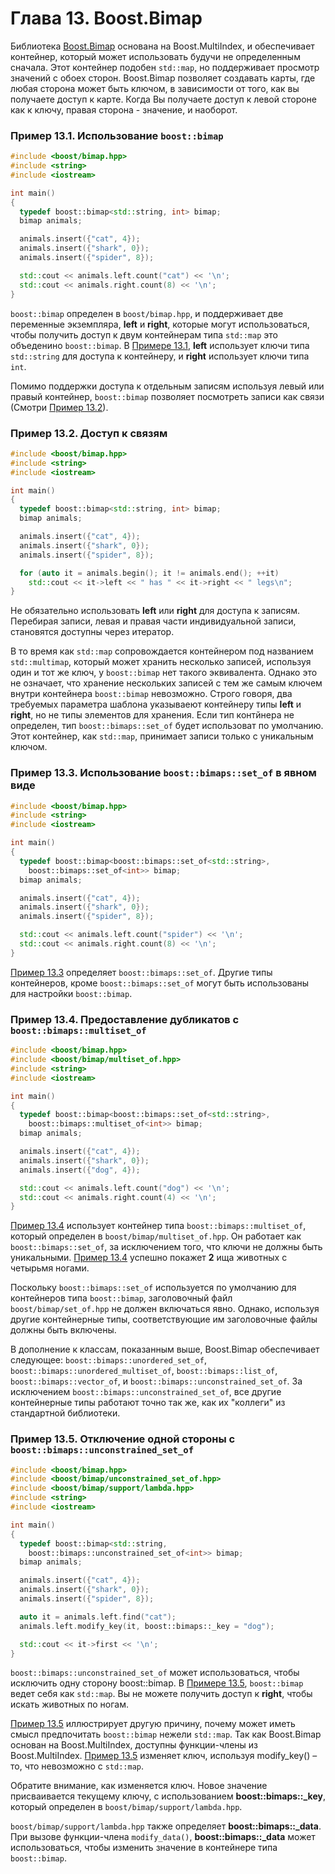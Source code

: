 # Глава 13. Boost.Bimap

Библиотека [Boost.Bimap](http://www.boost.org/libs/bimap) основана на Boost.MultiIndex, и обеспечивает контейнер, который может использовать будучи не определенным сначала. Этот контейнер подобен `std::map`, но поддерживает просмотр значений с обоех сторон. Boost.Bimap позволяет создавать карты, где любая сторона может быть ключом, в зависимости от того, как вы получаете доступ к карте. Когда Вы получаете доступ к левой стороне как к ключу, правая сторона - значение, и наоборот.

<a href="#example131"></a>
### Пример 13.1. Использование `boost::bimap`
```c++
#include <boost/bimap.hpp>
#include <string>
#include <iostream>

int main()
{
  typedef boost::bimap<std::string, int> bimap;
  bimap animals;

  animals.insert({"cat", 4});
  animals.insert({"shark", 0});
  animals.insert({"spider", 8});

  std::cout << animals.left.count("cat") << '\n';
  std::cout << animals.right.count(8) << '\n';
}
```

`boost::bimap` определен в `boost/bimap.hpp`, и поддерживает две переменные экземпляра, **left** и **right**, которые могут использоваться, чтобы получить доступ к двум контейнерам типа `std::map` это объеденино `boost::bimap`. В [Примере 13.1](#example131), **left** использует ключи типа `std::string` для доступа к контейнеру, и **right** использует ключи типа `int`.

Помимо поддержки доступа к отдельным записям используя левый или правый контейнер, `boost::bimap` позволяет посмотреть записи как связи (Смотри [Пример 13.2](#example132)).


<a href="#example132"></a>
### Пример 13.2. Доступ к связям
```c++
#include <boost/bimap.hpp>
#include <string>
#include <iostream>

int main()
{
  typedef boost::bimap<std::string, int> bimap;
  bimap animals;

  animals.insert({"cat", 4});
  animals.insert({"shark", 0});
  animals.insert({"spider", 8});

  for (auto it = animals.begin(); it != animals.end(); ++it)
    std::cout << it->left << " has " << it->right << " legs\n";
}
```

Не обязательно использовать **left** или **right** для доступа к записям. Перебирая записи, левая и правая части индивидуальной записи, становятся доступны через итератор.

В то время как `std::map` сопровождается контейнером под названием `std::multimap`, который может хранить несколько записей, используя один и тот же ключ, у `boost::bimap` нет такого эквивалента. Однако это не означает, что хранение нескольких записей с тем же самым ключем внутри контейнера `boost::bimap` невозможно. Строго говоря, два требуемых параметра шаблона указываеют контейнеру типы **left** и **right**, но не типы элементов для хранения. Если тип контйнера не определен, тип `boost::bimaps::set_of` будет использоват по умолчанию. Этот контейнер, как `std::map`, принимает записи только с уникальным ключом.

<a href="#example133"></a>
### Пример 13.3. Использование `boost::bimaps::set_of` в явном виде
```c++
#include <boost/bimap.hpp>
#include <string>
#include <iostream>

int main()
{
  typedef boost::bimap<boost::bimaps::set_of<std::string>,
    boost::bimaps::set_of<int>> bimap;
  bimap animals;

  animals.insert({"cat", 4});
  animals.insert({"shark", 0});
  animals.insert({"spider", 8});

  std::cout << animals.left.count("spider") << '\n';
  std::cout << animals.right.count(8) << '\n';
}
```
[Пример 13.3](#exmaple133) определяет `boost::bimaps::set_of`. Другие типы контейнеров, кроме `boost::bimaps::set_of` могут быть использованы для настройки `boost::bimap`.

<a href="#example134"></a>
### Пример 13.4. Предоставление дубликатов с `boost::bimaps::multiset_of`
```c++
#include <boost/bimap.hpp>
#include <boost/bimap/multiset_of.hpp>
#include <string>
#include <iostream>

int main()
{
  typedef boost::bimap<boost::bimaps::set_of<std::string>,
    boost::bimaps::multiset_of<int>> bimap;
  bimap animals;

  animals.insert({"cat", 4});
  animals.insert({"shark", 0});
  animals.insert({"dog", 4});

  std::cout << animals.left.count("dog") << '\n';
  std::cout << animals.right.count(4) << '\n';
}
```
[Пример 13.4](#example134) использует контейнер типа `boost::bimaps::multiset_of`, который определен в `boost/bimap/multiset_of.hpp`. Он работает как `boost::bimaps::set_of`, за исключением того, что ключи не должны быть уникальными. [Пример 13.4](#example134) успешно покажет **2** ища животных с четырьмя ногами.

Поскольку `boost::bimaps::set_of` используется по умолчанию для контейнеров типа `boost::bimap`, заголовочный файл `boost/bimap/set_of.hpp` не должен включаться явно. Однако, используя другие контейнерные типы, соответствующие им заголовочные файлы должны быть включены.

В дополнение к классам, показанным выше, Boost.Bimap обеспечивает следующее: `boost::bimaps::unordered_set_of`, `boost::bimaps::unordered_multiset_of`, `boost::bimaps::list_of`, `boost::bimaps::vector_of`, и `boost::bimaps::unconstrained_set_of`. За исключением `boost::bimaps::unconstrained_set_of`, все другие контейнерные типы работают точно так же, как их "коллеги" из стандартной библиотеки.

<a href="#example135"></a>
### Пример 13.5. Отключение одной стороны с `boost::bimaps::unconstrained_set_of`
```c++
#include <boost/bimap.hpp>
#include <boost/bimap/unconstrained_set_of.hpp>
#include <boost/bimap/support/lambda.hpp>
#include <string>
#include <iostream>

int main()
{
  typedef boost::bimap<std::string,
    boost::bimaps::unconstrained_set_of<int>> bimap;
  bimap animals;

  animals.insert({"cat", 4});
  animals.insert({"shark", 0});
  animals.insert({"spider", 8});

  auto it = animals.left.find("cat");
  animals.left.modify_key(it, boost::bimaps::_key = "dog");

  std::cout << it->first << '\n';
}
```
`boost::bimaps::unconstrained_set_of` может использоваться, чтобы исключить одну сторону boost::bimap. В [Примере 13.5](#example135), `boost::bimap` ведет себя как `std::map`. Вы не можете получить доступ к **right**, чтобы искать животных по ногам.

[Пример 13.5](#example135) иллюстрирует другую причину, почему может иметь смысл предпочитать `boost::bimap` нежели `std::map`. Так как Boost.Bimap основан на Boost.MultiIndex, доступны функции-члены из Boost.MultiIndex. [Пример 13.5](#example135) изменяет ключ, используя modify_key() – то, что невозможно с `std::map`.

Обратите внимание, как изменяется ключ. Новое значение присваивается текущему ключу, с использованием **boost::bimaps::_key**, который определен в `boost/bimap/support/lambda.hpp`.

`boost/bimap/support/lambda.hpp` также определяет **boost::bimaps::_data**. При вызове функции-члена `modify_data()`, **boost::bimaps::_data** может использоваться, чтобы изменить значение в контейнере типа `boost::bimap`.
